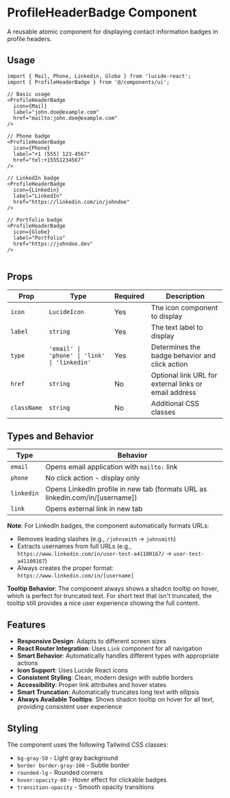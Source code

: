 # ProfileHeaderBadge Component

A reusable atomic component for displaying contact information badges in profile headers.

## Usage

```tsx
import { Mail, Phone, Linkedin, Globe } from 'lucide-react';
import { ProfileHeaderBadge } from '@/components/ui';

// Basic usage
<ProfileHeaderBadge
  icon={Mail}
  label="john.doe@example.com"
  href="mailto:john.doe@example.com"
/>

// Phone badge
<ProfileHeaderBadge
  icon={Phone}
  label="+1 (555) 123-4567"
  href="tel:+15551234567"
/>

// LinkedIn badge
<ProfileHeaderBadge
  icon={Linkedin}
  label="LinkedIn"
  href="https://linkedin.com/in/johndoe"
/>

// Portfolio badge
<ProfileHeaderBadge
  icon={Globe}
  label="Portfolio"
  href="https://johndoe.dev"
/>


```

## Props

| Prop        | Type                                         | Required | Description                                           |
| ----------- | -------------------------------------------- | -------- | ----------------------------------------------------- |
| `icon`      | `LucideIcon`                                 | Yes      | The icon component to display                         |
| `label`     | `string`                                     | Yes      | The text label to display                             |
| `type`      | `'email' \| 'phone' \| 'link' \| 'linkedin'` | Yes      | Determines the badge behavior and click action        |
| `href`      | `string`                                     | No       | Optional link URL for external links or email address |
| `className` | `string`                                     | No       | Additional CSS classes                                |

## Types and Behavior

| Type       | Behavior                                                                      |
| ---------- | ----------------------------------------------------------------------------- |
| `email`    | Opens email application with `mailto:` link                                   |
| `phone`    | No click action - display only                                                |
| `linkedin` | Opens LinkedIn profile in new tab (formats URL as linkedin.com/in/[username]) |
| `link`     | Opens external link in new tab                                                |

**Note**: For LinkedIn badges, the component automatically formats URLs:

- Removes leading slashes (e.g., `/johnsmith` → `johnsmith`)
- Extracts usernames from full URLs (e.g., `https://www.linkedin.com/in/user-test-a41100167/` → `user-test-a41100167`)
- Always creates the proper format: `https://www.linkedin.com/in/[username]`

**Tooltip Behavior**: The component always shows a shadcn tooltip on hover, which is perfect for truncated text. For short text that isn't truncated, the tooltip still provides a nice user experience showing the full content.

## Features

- **Responsive Design**: Adapts to different screen sizes
- **React Router Integration**: Uses `Link` component for all navigation
- **Smart Behavior**: Automatically handles different types with appropriate actions
- **Icon Support**: Uses Lucide React icons
- **Consistent Styling**: Clean, modern design with subtle borders
- **Accessibility**: Proper link attributes and hover states
- **Smart Truncation**: Automatically truncates long text with ellipsis
- **Always Available Tooltips**: Shows shadcn tooltip on hover for all text, providing consistent user experience

## Styling

The component uses the following Tailwind CSS classes:

- `bg-gray-50` - Light gray background
- `border border-gray-100` - Subtle border
- `rounded-lg` - Rounded corners
- `hover:opacity-80` - Hover effect for clickable badges
- `transition-opacity` - Smooth opacity transitions
